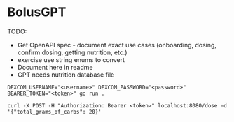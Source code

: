 # BolusGPT

TODO:
- Get OpenAPI spec - document exact use cases (onboarding, dosing, confirm dosing, getting nutrition, etc.)
- exercise use string enums to convert
- Document here in readme
- GPT needs nutrition database file

```
DEXCOM_USERNAME="<username>" DEXCOM_PASSWORD="<password>" BEARER_TOKEN="<token>" go run .
```

```
curl -X POST -H "Authorization: Bearer <token>" localhost:8080/dose -d '{"total_grams_of_carbs": 20}'
```